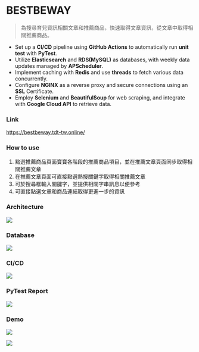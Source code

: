 # BESTBEWAY

> 為搜尋育兒資訊相關文章和推薦商品，快速取得文章資訊，從文章中取得相關推薦商品。
- Set up a **CI/CD** pipeline using **GitHub Actions** to automatically run **unit test** with **PyTest**.
- Utilize **Elasticsearch** and **RDS(MySQL)** as databases, with weekly data updates managed by **APScheduler**.
- Implement caching with **Redis** and use **threads** to fetch various data concurrently.
- Configure **NGINX** as a reverse proxy and secure connections using an **SSL** Certificate.
- Employ **Selenium** and **BeautifulSoup** for web scraping, and integrate with **Google Cloud API** to retrieve data.

### Link

https://bestbeway.tdt-tw.online/

### How to use

1. 點選推薦商品頁面寶寶各階段的推薦商品項目，並在推薦文章頁面同步取得相關推薦文章
2. 在推薦文章頁面可直接點選熱搜關鍵字取得相關推薦文章
3. 可於搜尋框輸入關鍵字，並提供相關字串訊息以便參考
4. 可直接點選文章和商品連結取得更進一步的資訊

### Architecture

![][architecture]

[architecture]: ./readme/Architecture.png

### Database

![][database]

[database]: ./readme/database.png

### CI/CD

![][CICD]

[CICD]: ./readme/CICD.png

### PyTest Report

![][pytest]

[pytest]: ./readme/pytest.png

### Demo

![][demo1]

[demo1]: ./readme/demo1.png

![][demo2]

[demo2]: ./readme/demo2.png
